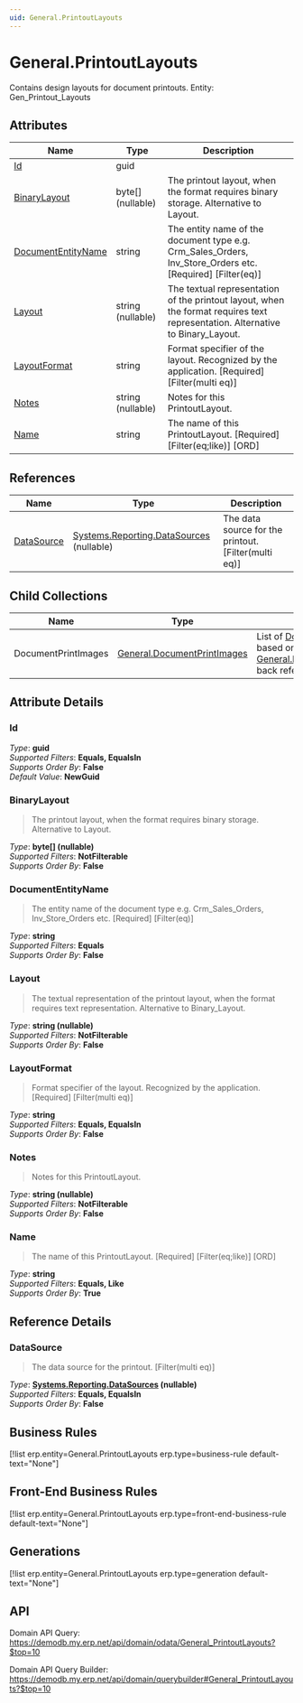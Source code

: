 ```yaml
---
uid: General.PrintoutLayouts
---
```

# General.PrintoutLayouts

Contains design layouts for document printouts. Entity: Gen_Printout_Layouts

## Attributes

| Name | Type | Description |
| ---- | ---- | --- |
| [Id](General.PrintoutLayouts.md#Id) | guid |  
| [BinaryLayout](General.PrintoutLayouts.md#BinaryLayout) | byte[] (nullable) | The printout layout, when the format requires binary storage. Alternative to Layout. 
| [DocumentEntityName](General.PrintoutLayouts.md#DocumentEntityName) | string | The entity name of the document type e.g. Crm_Sales_Orders, Inv_Store_Orders etc. [Required] [Filter(eq)] 
| [Layout](General.PrintoutLayouts.md#Layout) | string (nullable) | The textual representation of the printout layout, when the format requires text representation. Alternative to Binary_Layout. 
| [LayoutFormat](General.PrintoutLayouts.md#LayoutFormat) | string | Format specifier of the layout. Recognized by the application. [Required] [Filter(multi eq)] 
| [Notes](General.PrintoutLayouts.md#Notes) | string (nullable) | Notes for this PrintoutLayout. 
| [Name](General.PrintoutLayouts.md#Name) | string | The name of this PrintoutLayout. [Required] [Filter(eq;like)] [ORD] 

## References

| Name | Type | Description |
| ---- | ---- | --- |
| [DataSource](General.PrintoutLayouts.md#DataSource) | [Systems.Reporting.DataSources](Systems.Reporting.DataSources.md) (nullable) | The data source for the printout. [Filter(multi eq)] |

## Child Collections

| Name | Type | Description |
| ---- | ---- | --- |
| DocumentPrintImages | [General.DocumentPrintImages](General.DocumentPrintImages.md) | List of [DocumentPrintImage](General.DocumentPrintImages.md) child objects, based on the [General.DocumentPrintImage.PrintoutLayout](General.DocumentPrintImages.md#PrintoutLayout) back reference 


## Attribute Details

### Id

_Type_: **guid**  
_Supported Filters_: **Equals, EqualsIn**  
_Supports Order By_: **False**  
_Default Value_: **NewGuid**  

### BinaryLayout

> The printout layout, when the format requires binary storage. Alternative to Layout.

_Type_: **byte[] (nullable)**  
_Supported Filters_: **NotFilterable**  
_Supports Order By_: **False**  

### DocumentEntityName

> The entity name of the document type e.g. Crm_Sales_Orders, Inv_Store_Orders etc. [Required] [Filter(eq)]

_Type_: **string**  
_Supported Filters_: **Equals**  
_Supports Order By_: **False**  

### Layout

> The textual representation of the printout layout, when the format requires text representation. Alternative to Binary_Layout.

_Type_: **string (nullable)**  
_Supported Filters_: **NotFilterable**  
_Supports Order By_: **False**  

### LayoutFormat

> Format specifier of the layout. Recognized by the application. [Required] [Filter(multi eq)]

_Type_: **string**  
_Supported Filters_: **Equals, EqualsIn**  
_Supports Order By_: **False**  

### Notes

> Notes for this PrintoutLayout.

_Type_: **string (nullable)**  
_Supported Filters_: **NotFilterable**  
_Supports Order By_: **False**  

### Name

> The name of this PrintoutLayout. [Required] [Filter(eq;like)] [ORD]

_Type_: **string**  
_Supported Filters_: **Equals, Like**  
_Supports Order By_: **True**  


## Reference Details

### DataSource

> The data source for the printout. [Filter(multi eq)]

_Type_: **[Systems.Reporting.DataSources](Systems.Reporting.DataSources.md) (nullable)**  
_Supported Filters_: **Equals, EqualsIn**  
_Supports Order By_: **False**  



## Business Rules

[!list erp.entity=General.PrintoutLayouts erp.type=business-rule default-text="None"]

## Front-End Business Rules

[!list erp.entity=General.PrintoutLayouts erp.type=front-end-business-rule default-text="None"]

## Generations

[!list erp.entity=General.PrintoutLayouts erp.type=generation default-text="None"]

## API

Domain API Query:
<https://demodb.my.erp.net/api/domain/odata/General_PrintoutLayouts?$top=10>

Domain API Query Builder:
<https://demodb.my.erp.net/api/domain/querybuilder#General_PrintoutLayouts?$top=10>

